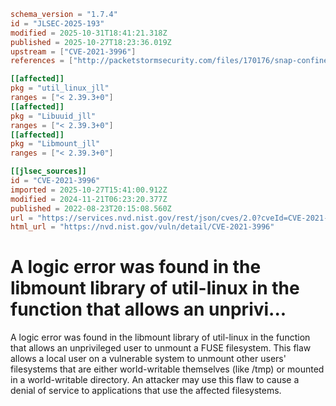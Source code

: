 ```toml
schema_version = "1.7.4"
id = "JLSEC-2025-193"
modified = 2025-10-31T18:41:21.318Z
published = 2025-10-27T18:23:36.019Z
upstream = ["CVE-2021-3996"]
references = ["http://packetstormsecurity.com/files/170176/snap-confine-must_mkdir_and_open_with_perms-Race-Condition.html", "http://seclists.org/fulldisclosure/2022/Dec/4", "http://www.openwall.com/lists/oss-security/2022/11/30/2", "https://access.redhat.com/security/cve/CVE-2021-3996", "https://bugzilla.redhat.com/show_bug.cgi?id=2024628", "https://github.com/util-linux/util-linux/commit/166e87368ae88bf31112a30e078cceae637f4cdb", "https://mirrors.edge.kernel.org/pub/linux/utils/util-linux/v2.37/v2.37.3-ReleaseNotes", "https://security.gentoo.org/glsa/202401-08", "https://security.netapp.com/advisory/ntap-20221209-0002/", "https://www.openwall.com/lists/oss-security/2022/01/24/2", "http://packetstormsecurity.com/files/170176/snap-confine-must_mkdir_and_open_with_perms-Race-Condition.html", "http://seclists.org/fulldisclosure/2022/Dec/4", "http://www.openwall.com/lists/oss-security/2022/11/30/2", "https://access.redhat.com/security/cve/CVE-2021-3996", "https://bugzilla.redhat.com/show_bug.cgi?id=2024628", "https://github.com/util-linux/util-linux/commit/166e87368ae88bf31112a30e078cceae637f4cdb", "https://mirrors.edge.kernel.org/pub/linux/utils/util-linux/v2.37/v2.37.3-ReleaseNotes", "https://security.gentoo.org/glsa/202401-08", "https://security.netapp.com/advisory/ntap-20221209-0002/", "https://www.openwall.com/lists/oss-security/2022/01/24/2"]

[[affected]]
pkg = "util_linux_jll"
ranges = ["< 2.39.3+0"]
[[affected]]
pkg = "Libuuid_jll"
ranges = ["< 2.39.3+0"]
[[affected]]
pkg = "Libmount_jll"
ranges = ["< 2.39.3+0"]

[[jlsec_sources]]
id = "CVE-2021-3996"
imported = 2025-10-27T15:41:00.912Z
modified = 2024-11-21T06:23:20.377Z
published = 2022-08-23T20:15:08.560Z
url = "https://services.nvd.nist.gov/rest/json/cves/2.0?cveId=CVE-2021-3996"
html_url = "https://nvd.nist.gov/vuln/detail/CVE-2021-3996"
```

# A logic error was found in the libmount library of util-linux in the function that allows an unprivi...

A logic error was found in the libmount library of util-linux in the function that allows an unprivileged user to unmount a FUSE filesystem. This flaw allows a local user on a vulnerable system to unmount other users' filesystems that are either world-writable themselves (like /tmp) or mounted in a world-writable directory. An attacker may use this flaw to cause a denial of service to applications that use the affected filesystems.

